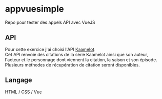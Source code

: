 # appvuesimple
Repo pour tester des appels API avec VueJS

## API
Pour cette exercice j'ai choisi l'API [Kaamelot](https://kaamelott.chaudie.re/api).  
Cet API renvoie des citations de la série Kaamelot ainsi que son auteur, l'acteur et le personnage dont viennent la citation, la saison et son épisode.  
Plusieurs méthodes de récupération de citation seront disponibles.

## Langage
HTML / CSS / Vue
